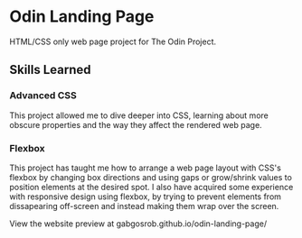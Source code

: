 # Odin Landing Page

HTML/CSS only web page project for The Odin Project.

## Skills Learned

### Advanced CSS
This project allowed me to dive deeper into CSS, learning about more obscure properties and the way they affect the rendered web page.

### Flexbox
This project has taught me how to arrange a web page layout with CSS's flexbox by changing box directions and using gaps or grow/shrink values to position elements at the desired spot. I also have acquired some experience with responsive design using flexbox, by trying to prevent elements from dissapearing off-screen and instead making them wrap over the screen.

View the website preview at gabgosrob.github.io/odin-landing-page/
